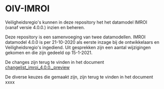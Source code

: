 # OIV-IMROI
Veiligheidsregio's kunnen in deze repository het het datamodel IMROI (vanaf versie 4.0.0.) inzien en beheren.

Deze repository is een samenvoeging van twee datamodellen. IMROI datamodel 4.0.0 is per 21-10-2020 als eerste inzage bij de ontwikkelaars en Veiligheidsregio's ingediend. Uit gesprekken zijn een aantal wijzigingen gekomen en die zijn gedeeld op 15-1-2021. 

De changes zijn terug te vinden in het document [changelist_imroi_4.0.0._preview](https://github.com/bburgemeestre/OIV-IMROI/blob/main/documentatie/imroi_4.0.0/changelist_imroi_400_inzage)

De diverse keuzes die gemaakt zijn, zijn terug te vinden in het document xxxx
